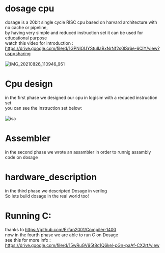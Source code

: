 # dosage cpu
dosage is a 20bit single cycle RISC cpu based on harvard architecture with no cache or pipeline, <br />
by having very simple and reduced instruction set it can be used for educational purpose  <br />
watch this video for introduction : https://drive.google.com/file/d/1GPNIOUYStuIIaBxNrNf2s0lSr6e-6CIY/view?usp=sharing
<br />
<br />
![IMG_20210826_110946_951](https://user-images.githubusercontent.com/53050138/130913922-103b7609-2033-4ec9-bb1a-3cefda2164a0.jpg)


# Cpu design
in the first phase we designed our cpu in logisim with a reduced instruction set <br />
you can see the instruction set below: <br />
<br />
![isa](https://user-images.githubusercontent.com/53050138/130906748-9b6b5c1d-b934-4326-9c61-447e895b3a30.jpg)

# Assembler
in the second phase we wrote an assambler in order to runnig assambly code on dosage <br />

# hardware_description 
in the third phase we descripted Dosage in verilog <br />
So lets build dosage in the real world too! <br />

# Running C:
thanks to https://github.com/Erfan2001/Compiler-1400 <br />
now in the fourth phase we are able to run C on Dosage <br />
see this for more info :  https://drive.google.com/file/d/15wRuGV95t8c1Q6kel-pGn-paAf-CX2rt/view <br />
